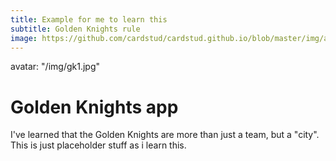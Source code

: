 ```yaml
---
title: Example for me to learn this
subtitle: Golden Knights rule
image: https://github.com/cardstud/cardstud.github.io/blob/master/img/am.jpg
---
```

avatar: "/img/gk1.jpg"

# Golden Knights app

I've learned that the Golden Knights are more than just a team, but a "city". This is just placeholder stuff as i learn this.
